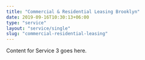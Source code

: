 ```yaml
---
title: "Commercial & Residential Leasing Brooklyn"
date: 2019-09-16T10:30:13+06:00
type: "service"
layout: "service/single"
slug: "commercial-residential-leasing"
---
```



Content for Service 3 goes here.
